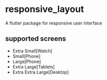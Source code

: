 # responsive_layout

A flutter package for responsive user interface

## supported screens
- Extra Small[Watch]
- Small[Phone] 
- Large[Phone]
- Extra Large[Tablets]
- Extra Extra Large[Desktop]
